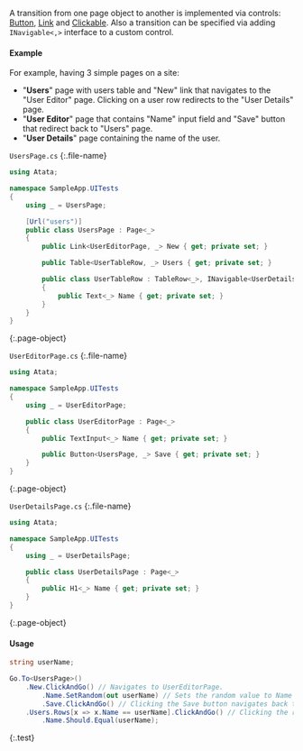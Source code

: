 A transition from one page object to another is implemented via controls:
[Button](/components#button), [Link](/components#link) and [Clickable](/components#clickable).
Also a transition can be specified via adding `INavigable<,>` interface to a custom control.

#### Example

For example, having 3 simple pages on a site:

- "**Users**" page with users table and "New" link that navigates to the "User Editor" page.
  Clicking on a user row redirects to the "User Details" page.
- "**User Editor**" page that contains "Name" input field and "Save" button that redirect back to "Users" page.
- "**User Details**" page containing the name of the user.

`UsersPage.cs`
{:.file-name}

```cs
using Atata;

namespace SampleApp.UITests
{
    using _ = UsersPage;

    [Url("users")]
    public class UsersPage : Page<_>
    {
        public Link<UserEditorPage, _> New { get; private set; }

        public Table<UserTableRow, _> Users { get; private set; }

        public class UserTableRow : TableRow<_>, INavigable<UserDetailsPage, _>
        {
            public Text<_> Name { get; private set; }
        }
    }
}
```
{:.page-object}

`UserEditorPage.cs`
{:.file-name}

```cs
using Atata;

namespace SampleApp.UITests
{
    using _ = UserEditorPage;

    public class UserEditorPage : Page<_>
    {
        public TextInput<_> Name { get; private set; }

        public Button<UsersPage, _> Save { get; private set; }
    }
}
```
{:.page-object}

`UserDetailsPage.cs`
{:.file-name}

```cs
using Atata;

namespace SampleApp.UITests
{
    using _ = UserDetailsPage;

    public class UserDetailsPage : Page<_>
    {
        public H1<_> Name { get; private set; }
    }
}
```
{:.page-object}

#### Usage

```cs
string userName;

Go.To<UsersPage>()
    .New.ClickAndGo() // Navigates to UserEditorPage.
        .Name.SetRandom(out userName) // Sets the random value to Name field and stores it to userName variable.
        .Save.ClickAndGo() // Clicking the Save button navigates back to UsersPage.
    .Users.Rows[x => x.Name == userName].ClickAndGo() // Clicking the row navigates to UserDetailsPage.
        .Name.Should.Equal(userName);
```
{:.test}